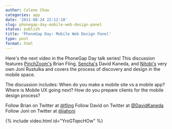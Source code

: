 ```yaml
---
author: Colene Chow
categories: app
date: '2011-08-24 22:12:10'
slug: phonegap-day-mobile-web-design-panel
status: publish
title: 'PhoneGap Day: Mobile Web Design Panel'
type: post
format: html
---
```


Here's the next video in the PhoneGap Day talk series! This discussion features [PinchZoom's](http://pinchzoom.com/) Brian Fling, [Sencha's](http://Sencha.com) David Kaneda, and [Nitobi's](http://nitobi.com) very own Joni Rustulka and covers the process of discovery and design in the mobile space.

The discussion includes: When do you make a mobile site vs a mobile app? Where is Mobile UX going next? How do you prepare clients for the mobile design process?

Follow Brian on Twitter at [@fling](http://twitter.com/fling) Follow David on Twitter at [@DavidKaneda](http://twitter.com/DavidKaneda) Follow Joni on Twitter at [@jahoni](http://twitter.com/jahoni)

{% include video.html id="YroGTqecHOw" %}
